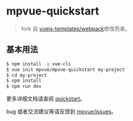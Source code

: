 # mpvue-quickstart

> fork 自 [vuejs-templates/webpack](https://github.com/vuejs-templates/webpack)修改而来。

## 基本用法
``` bash
$ npm install -g vue-cli
$ vue init mpvue/mpvue-quickstart my-project
$ cd my-project
$ npm install
$ npm run dev
```

更多详细文档请查阅 [quickstart](http://mpvue.com/mpvue/quickstart/)。

bug 或者交流建议等请反馈到 [mpvue/issues](https://github.com/Meituan-Dianping/mpvue/issues)。
